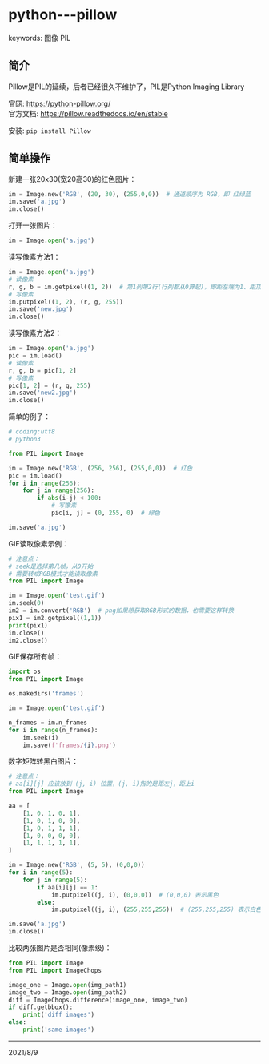 # python---pillow

keywords: 图像 PIL  


## 简介
Pillow是PIL的延续，后者已经很久不维护了，PIL是Python Imaging Library  

官网: https://python-pillow.org/  
官方文档: https://pillow.readthedocs.io/en/stable  

安装: `pip install Pillow`  


## 简单操作
新建一张20x30(宽20高30)的红色图片：  
```python
im = Image.new('RGB', (20, 30), (255,0,0))  # 通道顺序为 RGB，即 红绿蓝
im.save('a.jpg')
im.close()
```

打开一张图片：  
```python
im = Image.open('a.jpg')
```

读写像素方法1：  
```python
im = Image.open('a.jpg')
# 读像素
r, g, b = im.getpixel((1, 2))  # 第1列第2行(行列都从0算起)，即距左端为1、距顶端为2
# 写像素
im.putpixel((1, 2), (r, g, 255))
im.save('new.jpg')
im.close()
```

读写像素方法2：  
```python
im = Image.open('a.jpg')
pic = im.load()
# 读像素
r, g, b = pic[1, 2]
# 写像素
pic[1, 2] = (r, g, 255)
im.save('new2.jpg')
im.close()
```

简单的例子：  
```python
# coding:utf8
# python3

from PIL import Image

im = Image.new('RGB', (256, 256), (255,0,0))  # 红色
pic = im.load()
for i in range(256):
    for j in range(256):
        if abs(i-j) < 100:
            # 写像素
            pic[i, j] = (0, 255, 0)  # 绿色

im.save('a.jpg')
```

GIF读取像素示例：  
```python
# 注意点：
# seek是选择第几帧，从0开始
# 需要转成RGB模式才能读取像素
from PIL import Image

im = Image.open('test.gif')
im.seek(0)
im2 = im.convert('RGB')  # png如果想获取RGB形式的数据，也需要这样转换
pix1 = im2.getpixel((1,1))
print(pix1)
im.close()
im2.close()
```

GIF保存所有帧：  
```python
import os
from PIL import Image

os.makedirs('frames')

im = Image.open('test.gif')

n_frames = im.n_frames
for i in range(n_frames):
    im.seek(i)
    im.save(f'frames/{i}.png')
```


数字矩阵转黑白图片：  
```python
# 注意点：
# aa[i][j] 应该放到 (j, i) 位置，(j, i)指的是距左j，距上i
from PIL import Image

aa = [
    [1, 0, 1, 0, 1],
    [1, 0, 1, 0, 0],
    [1, 0, 1, 1, 1],
    [1, 0, 0, 0, 0],
    [1, 1, 1, 1, 1],
]

im = Image.new('RGB', (5, 5), (0,0,0))
for i in range(5):
    for j in range(5):
        if aa[i][j] == 1:
            im.putpixel((j, i), (0,0,0))  # (0,0,0) 表示黑色
        else:
            im.putpixel((j, i), (255,255,255))  # (255,255,255) 表示白色

im.save('a.jpg')
im.close()
```


比较两张图片是否相同(像素级)：  
```python
from PIL import Image
from PIL import ImageChops

image_one = Image.open(img_path1)
image_two = Image.open(img_path2)
diff = ImageChops.difference(image_one, image_two)
if diff.getbbox():
    print('diff images')
else:
    print('same images')
```


---
2021/8/9  
